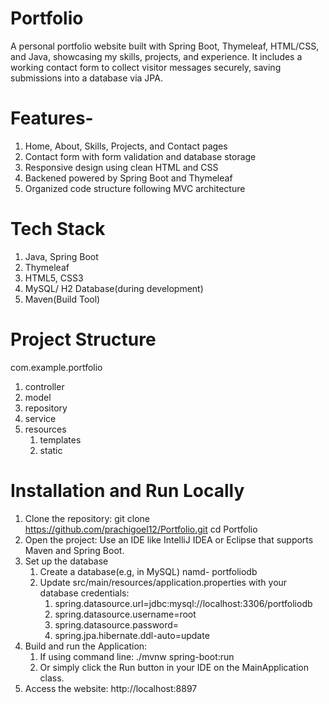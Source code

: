 # Portfolio
 A personal portfolio website built with Spring Boot, Thymeleaf, HTML/CSS, and Java, showcasing my skills, projects, and experience.
 It includes a working contact form to collect visitor messages securely, saving submissions into a database via JPA.

# Features-
1. Home, About, Skills, Projects, and Contact pages
2. Contact form with form validation and database storage
3. Responsive design using clean HTML and CSS
4. Backened powered by Spring Boot and Thymeleaf
5. Organized code structure following MVC architecture

# Tech Stack
1. Java, Spring Boot
2. Thymeleaf
3. HTML5, CSS3
4. MySQL/ H2 Database(during development)
5. Maven(Build Tool)

# Project Structure
com.example.portfolio

1. controller 
2. model
3. repository
4. service
5. resources
    1. templates
    2. static

# Installation and Run Locally
1. Clone the repository:
   git clone https://github.com/prachigoel12/Portfolio.git
   cd Portfolio
2. Open the project:
   Use an IDE like IntelliJ IDEA or Eclipse that supports Maven and Spring Boot.
3. Set up the database
   1. Create a database(e.g, in MySQL) namd- portfoliodb
   2. Update src/main/resources/application.properties with your database credentials:
        1. spring.datasource.url=jdbc:mysql://localhost:3306/portfoliodb
        2. spring.datasource.username=root
        3. spring.datasource.password=
        4. spring.jpa.hibernate.ddl-auto=update
 4. Build and run the Application:
    1. If using command line:
          ./mvnw spring-boot:run
    2.   Or simply click the Run button in your IDE on the MainApplication class.
5. Access the website:
    http://localhost:8897
 

 
